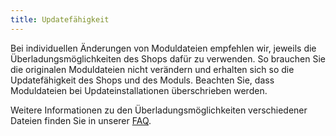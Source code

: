 ```yaml
---
title: Updatefähigkeit
---
```


Bei individuellen Änderungen von Moduldateien empfehlen wir, jeweils die Überladungsmöglichkeiten des Shops dafür zu verwenden. So brauchen Sie die originalen Moduldateien nicht verändern und erhalten sich so die Updatefähigkeit des Shops und des Moduls. Beachten Sie, dass Moduldateien bei Updateinstallationen überschrieben werden.

Weitere Informationen zu den Überladungsmöglichkeiten verschiedener Dateien finden Sie in unserer [FAQ](https://faq.d3data.de/category/oxid-eshop/module-oxid-eshop/anpassungen/).
